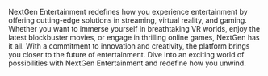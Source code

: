 NextGen Entertainment redefines how you experience entertainment by offering cutting-edge solutions in streaming, virtual reality, and gaming. Whether you want to immerse yourself in breathtaking VR worlds, enjoy the latest blockbuster movies, or engage in thrilling online games, NextGen has it all. With a commitment to innovation and creativity, the platform brings you closer to the future of entertainment. Dive into an exciting world of possibilities with NextGen Entertainment and redefine how you unwind.




